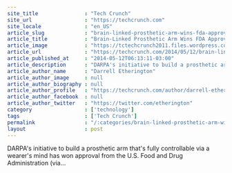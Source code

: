 ```yaml
---
site_title               : "Tech Crunch"
site_url                 : "https://techcrunch.com"
site_locale              : "en_US"
article_slug             : "brain-linked-prosthetic-arm-wins-fda-approval-as-our-bionic-future-looms"
article_title            : "Brain-Linked Prosthetic Arm Wins FDA Approval As Our Bionic Future Looms"
article_image            : "https://tctechcrunch2011.files.wordpress.com/2014/05/prostheticswebfeature2.jpg?w=764&h=400&crop=1"
article_url              : "https://techcrunch.com/2014/05/12/brain-linked-prosthetic-arm-wins-fda-approval-as-our-bionic-future-looms/"
article_published_at     : "2014-05-12T06:13:11-03:00"
article_description      : "DARPA's initiative to build a prosthetic arm that's fully controllable via a wearer's mind has won approval from the U.S. Food and Drug Administration (via..."
article_author_name      : "Darrell Etherington"
article_author_image     : null
article_author_biography : null
article_author_profile   : "https://techcrunch.com/author/darrell-etherington/"
article_author_facebook  : null
article_author_twitter   : "https://twitter.com/etherington"
category                 : ['technology']
tags                     : ['Tech Crunch']
permalink                : "/:categories/brain-linked-prosthetic-arm-wins-fda-approval-as-our-bionic-future-looms/"
layout                   : post
---
```


DARPA's initiative to build a prosthetic arm that's fully controllable via a wearer's mind has won approval from the U.S. Food and Drug Administration (via...
